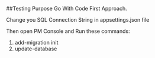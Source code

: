 ##Testing Purpose
Go With Code First Approach.

Change you SQL Connection String in appsettings.json file

Then open PM Console and Run these commands:
1. add-migration init
2. update-database
